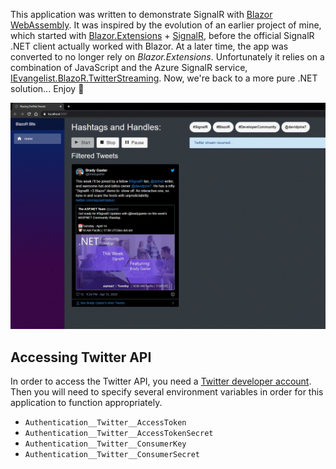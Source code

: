 This application was written to demonstrate SignalR with [Blazor WebAssembly](https://devblogs.microsoft.com/aspnet/blazor-webassembly-3-2-0-preview-1-release-now-available/). It was inspired by the evolution of an earlier project of mine, which started with [Blazor.Extensions](https://github.com/BlazorExtensions) + [SignalR](https://github.com/BlazorExtensions/SignalR), before the official SignalR .NET client actually worked with Blazor. At a later time, the app was converted to no longer rely on *Blazor.Extensions*. Unfortunately it relies on a combination of JavaScript and the Azure SignalR service, [IEvangelist.BlazoR.TwitterStreaming](https://github.com/IEvangelist/IEvangelist.BlazoR.TwitterStreaming). Now, we're back to a more pure .NET solution... Enjoy :metal:

![Demos](assets/demo-image.png "Demo")

## Accessing Twitter API

In order to access the Twitter API, you need a [Twitter developer account](https://developer.twitter.com/en/apps/create). Then you will need to specify several environment variables in order for this application to function appropriately.

- `Authentication__Twitter__AccessToken`
- `Authentication__Twitter__AccessTokenSecret`
- `Authentication__Twitter__ConsumerKey`
- `Authentication__Twitter__ConsumerSecret`
